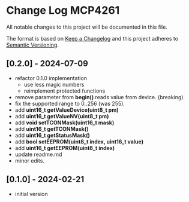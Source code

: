 # Change Log MCP4261

All notable changes to this project will be documented in this file.

The format is based on [Keep a Changelog](http://keepachangelog.com/)
and this project adheres to [Semantic Versioning](http://semver.org/).


## [0.2.0] - 2024-07-09
- refactor 0.1.0 implementation
  - use less magic numbers
  - reimplement protected functions
- remove parameter from **begin()** reads value from device. (breaking)
- fix the supported range to 0..256 (was 255).
- add **uint16_t getValueDevice(uint8_t pm)**
- add **uint16_t getValueNV(uint8_t pm)**
- add **void setTCONMask(uint16_t mask)**
- add **uint16_t getTCONMask()**
- add **uint16_t getStatusMask()**
- add **bool setEEPROM(uint8_t index, uint16_t value)**
- add **uint16_t getEEPROM(uint8_t index)**
- update readme.md
- minor edits.


## [0.1.0] - 2024-02-21
- initial version
